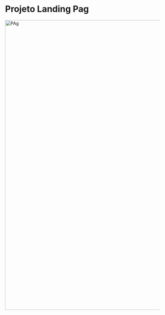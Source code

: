 # Projeto Landing Pag
<img width="786" height="942" alt="PAg" src="https://github.com/user-attachments/assets/2908d14f-5962-474c-a6b7-c5ad4c93faff" />
